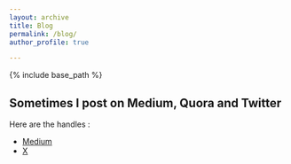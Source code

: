 ```yaml
---
layout: archive
title: Blog
permalink: /blog/
author_profile: true

---
```


{% include base_path %}


## Sometimes I post on Medium, Quora and Twitter

Here are the handles : 
* [Medium](https://medium.com/@viriyalachaitanya)
* [X](https://x.com/CViriyala)
